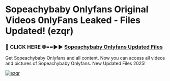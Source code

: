 # Sopeachybaby Onlyfans Original Videos 0nlyFans Leaked - Files Updated! (ezqr)

<h3>🔴 CLICK HERE 🌐==►► <a href="https://tinyurl.com/ehrbuxhb" rel="nofollow">Sopeachybaby Onlyfans Updated Files</a></h3>

Get Sopeachybaby Onlyfans and all content. Now you can access all videos and pictures of Sopeachybaby Onlyfans. New Updated Files 2025!

[![ezqr](https://i.imgur.com/lVYEuWS.gif)](https://tinyurl.com/ehrbuxhb)
